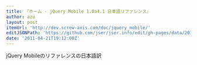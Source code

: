 ```yaml
---
title: 『ホーム - jQuery Mobile 1.0a4.1 日本語リファレンス』
author: azu
layout: post
itemUrl: 'http://dev.screw-axis.com/doc/jquery_mobile/'
editJSONPath: 'https://github.com/jser/jser.info/edit/gh-pages/data/2011/04/index.json'
date: '2011-04-21T19:12:00Z'
---
```

jQuery Mobileのリファレンスの日本語訳
